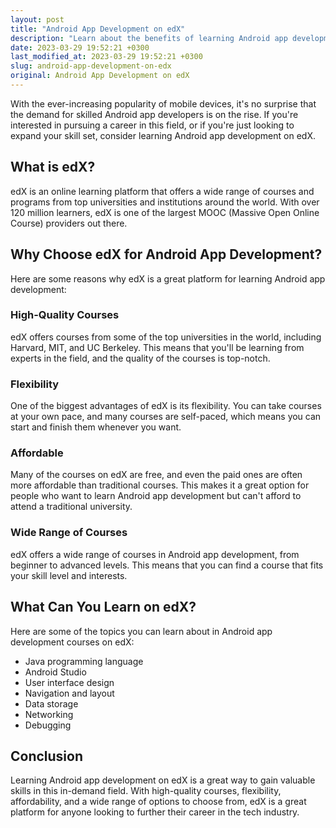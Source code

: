 ```yaml
---
layout: post
title: "Android App Development on edX"
description: "Learn about the benefits of learning Android app development on edX and how it can help you further your career in the tech industry."
date: 2023-03-29 19:52:21 +0300
last_modified_at: 2023-03-29 19:52:21 +0300
slug: android-app-development-on-edx
original: Android App Development on edX
---
```


With the ever-increasing popularity of mobile devices, it's no surprise that the demand for skilled Android app developers is on the rise. If you're interested in pursuing a career in this field, or if you're just looking to expand your skill set, consider learning Android app development on edX.

## What is edX?

edX is an online learning platform that offers a wide range of courses and programs from top universities and institutions around the world. With over 120 million learners, edX is one of the largest MOOC (Massive Open Online Course) providers out there.

## Why Choose edX for Android App Development?

Here are some reasons why edX is a great platform for learning Android app development:

### High-Quality Courses

edX offers courses from some of the top universities in the world, including Harvard, MIT, and UC Berkeley. This means that you'll be learning from experts in the field, and the quality of the courses is top-notch.

### Flexibility

One of the biggest advantages of edX is its flexibility. You can take courses at your own pace, and many courses are self-paced, which means you can start and finish them whenever you want.

### Affordable

Many of the courses on edX are free, and even the paid ones are often more affordable than traditional courses. This makes it a great option for people who want to learn Android app development but can't afford to attend a traditional university.

### Wide Range of Courses

edX offers a wide range of courses in Android app development, from beginner to advanced levels. This means that you can find a course that fits your skill level and interests.

## What Can You Learn on edX?

Here are some of the topics you can learn about in Android app development courses on edX:

- Java programming language
- Android Studio
- User interface design
- Navigation and layout
- Data storage
- Networking
- Debugging

## Conclusion

Learning Android app development on edX is a great way to gain valuable skills in this in-demand field. With high-quality courses, flexibility, affordability, and a wide range of options to choose from, edX is a great platform for anyone looking to further their career in the tech industry.